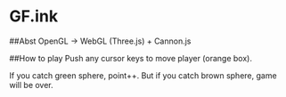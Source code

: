 # GF.ink

##Abst
OpenGL -> WebGL (Three.js) + Cannon.js

##How to play
Push any cursor keys to move player (orange box).

If you catch green sphere, point++. 
But if you catch brown sphere, game will be over.
